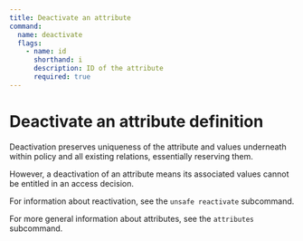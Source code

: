 ```yaml
---
title: Deactivate an attribute
command:
  name: deactivate
  flags:
    - name: id
      shorthand: i
      description: ID of the attribute
      required: true
---
```


# Deactivate an attribute definition

Deactivation preserves uniqueness of the attribute and values underneath within policy and all existing relations,
essentially reserving them.

However, a deactivation of an attribute means its associated values cannot be entitled in an access decision.

For information about reactivation, see the `unsafe reactivate` subcommand.

For more general information about attributes, see the `attributes` subcommand.
